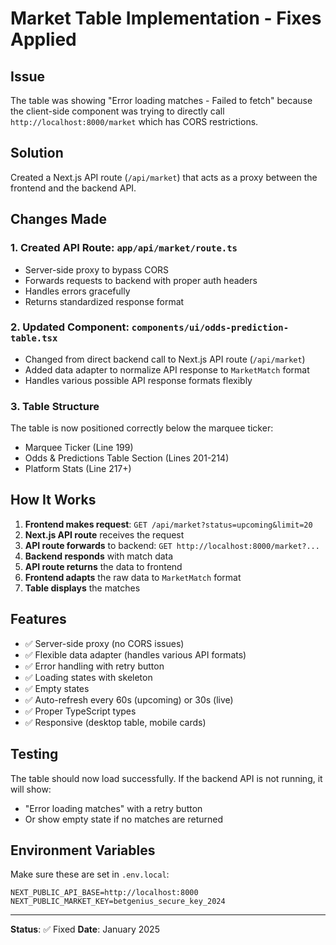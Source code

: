 # Market Table Implementation - Fixes Applied

## Issue
The table was showing "Error loading matches - Failed to fetch" because the client-side component was trying to directly call `http://localhost:8000/market` which has CORS restrictions.

## Solution
Created a Next.js API route (`/api/market`) that acts as a proxy between the frontend and the backend API.

## Changes Made

### 1. Created API Route: `app/api/market/route.ts`
- Server-side proxy to bypass CORS
- Forwards requests to backend with proper auth headers
- Handles errors gracefully
- Returns standardized response format

### 2. Updated Component: `components/ui/odds-prediction-table.tsx`
- Changed from direct backend call to Next.js API route (`/api/market`)
- Added data adapter to normalize API response to `MarketMatch` format
- Handles various possible API response formats flexibly

### 3. Table Structure
The table is now positioned correctly below the marquee ticker:
- Marquee Ticker (Line 199)
- Odds & Predictions Table Section (Lines 201-214)
- Platform Stats (Line 217+)

## How It Works

1. **Frontend makes request**: `GET /api/market?status=upcoming&limit=20`
2. **Next.js API route** receives the request
3. **API route forwards** to backend: `GET http://localhost:8000/market?...`
4. **Backend responds** with match data
5. **API route returns** the data to frontend
6. **Frontend adapts** the raw data to `MarketMatch` format
7. **Table displays** the matches

## Features
- ✅ Server-side proxy (no CORS issues)
- ✅ Flexible data adapter (handles various API formats)
- ✅ Error handling with retry button
- ✅ Loading states with skeleton
- ✅ Empty states
- ✅ Auto-refresh every 60s (upcoming) or 30s (live)
- ✅ Proper TypeScript types
- ✅ Responsive (desktop table, mobile cards)

## Testing
The table should now load successfully. If the backend API is not running, it will show:
- "Error loading matches" with a retry button
- Or show empty state if no matches are returned

## Environment Variables
Make sure these are set in `.env.local`:
```env
NEXT_PUBLIC_API_BASE=http://localhost:8000
NEXT_PUBLIC_MARKET_KEY=betgenius_secure_key_2024
```

---
**Status**: ✅ Fixed
**Date**: January 2025

